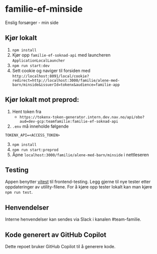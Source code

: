 # familie-ef-minside
Enslig forsørger - min side

## Kjør lokalt
1. `npm install`
2. Kjør opp `familie-ef-soknad-api` med launcheren `ApplicationLocalLauncher`
3. `npm run start:dev`
4. Sett cookie og naviger til forsiden med `http://localhost:8091/local/cookie?redirect=http://localhost:3000/familie/alene-med-barn/minside&issuerId=tokenx&audience=familie-app`

## Kjør lokalt mot preprod:
1. Hent token fra
    - `https://tokenx-token-generator.intern.dev.nav.no/api/obo?aud=dev-gcp:teamfamilie:familie-ef-soknad-api`
2. `.env` må inneholde følgende
 ``` 
TOKENX_API=<ACCESS_TOKEN>
```
3. `npm install`
4. `npm run start:preprod`
5. Åpne `localhost:3000/familie/alene-med-barn/minside` i nettleseren

## Testing
Appen benytter [vitest](https://vitest.dev/) til frontend-testing. Legg gjerne til nye tester etter oppdateringer av utility-filene. 
For å kjøre opp tester lokalt kan man kjøre `npm run test`. 

## Henvendelser
Interne henvendelser kan sendes via Slack i kanalen #team-familie.

## Kode generert av GitHub Copilot
Dette repoet bruker GitHub Copilot til å generere kode.